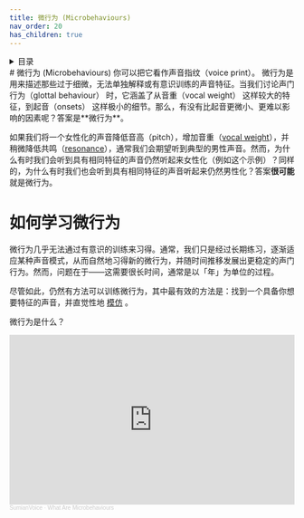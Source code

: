 ```yaml
---
title: 微行为 (Microbehaviours)
nav_order: 20
has_children: true
---
```

<details closed markdown="block">
  <summary>
    目录
  </summary>
{: .text-delta }
1. TOC
{:toc}
</details>
# 微行为 (Microbehaviours)
你可以把它看作声音指纹（voice print）。
微行为是用来描述那些过于细微，无法单独解释或有意识训练的声音特征。当我们讨论声门行为（glottal behaviour） 时，它涵盖了从音重（vocal weight） 这样较大的特征，到起音（onsets） 这样极小的细节。那么，有没有比起音更微小、更难以影响的因素呢？答案是**微行为**。

如果我们将一个女性化的声音降低音高（pitch），增加音重（[vocal weight](vocal-weight)），并稍微降低共鸣（[resonance](resonance)），通常我们会期望听到典型的男性声音。然而，为什么有时我们会听到具有相同特征的声音仍然听起来女性化（例如这个示例）？同样的，为什么有时我们也会听到具有相同特征的声音听起来仍然男性化？答案**很可能**就是微行为。


# 如何学习微行为
微行为几乎无法通过有意识的训练来习得。通常，我们只是经过长期练习，逐渐适应某种声音模式，从而自然地习得新的微行为，并随时间推移发展出更稳定的声门行为。然而，问题在于——这需要很长时间，通常是以「年」为单位的过程。

尽管如此，仍然有方法可以训练微行为，其中最有效的方法是：找到一个具备你想要特征的声音，并直觉性地 [模仿](microbehaviours/mimicry) 。


微行为是什么？
<iframe width="100%" height="300" scrolling="no" frameborder="no" allow="autoplay" src="https://w.soundcloud.com/player/?url=https%3A//api.soundcloud.com/tracks/1227336160&color=%23ff5500&auto_play=false&hide_related=false&show_comments=true&show_user=true&show_reposts=false&show_teaser=true&visual=true"></iframe><div style="font-size: 10px; color: #cccccc;line-break: anywhere;word-break: normal;overflow: hidden;white-space: nowrap;text-overflow: ellipsis; font-family: Interstate,Lucida Grande,Lucida Sans Unicode,Lucida Sans,Garuda,Verdana,Tahoma,sans-serif;font-weight: 100;"><a href="https://soundcloud.com/user-312238614" title="SumianVoice" target="_blank" style="color: #cccccc; text-decoration: none;">SumianVoice</a> · <a href="https://soundcloud.com/user-312238614/what-are-microbehaviours" title="What Are Microbehaviours" target="_blank" style="color: #cccccc; text-decoration: none;">What Are Microbehaviours</a></div>











<!--  -->

